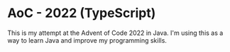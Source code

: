 # AoC - 2022 (TypeScript)

This is my attempt at the Advent of Code 2022 in Java. I'm using this as a way to learn Java and improve my programming skills.
